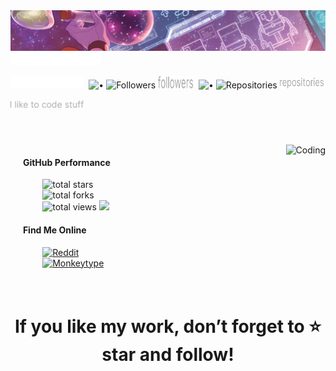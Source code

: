 <!-- Header -->
<img src="imgs/header.svg" alt="header"/>

<!-- Username -->
<img src="imgs/Mars Dev X.svg" height="20" alt="Mars Dev X">

<!-- Id, followers, repos -->
<p>
  <img src="imgs/@marsdevx.svg" height="19" alt="@marsdevx">

  <img src="https://via.placeholder.com/10x1/000000/000000?text=" width="1" height="1" alt="">
  <img src="imgs/•.svg" height="20" width="2" alt="•">
  <img src="https://img.shields.io/github/followers/marsdevx?label=&style=flat-square&color=0D1116" alt="Followers">
  <img src="imgs/followers.svg" height="20" width="56" alt="followers">

  <img src="https://via.placeholder.com/10x1/000000/000000?text=" width="1" height="1" alt="">
  <img src="imgs/•.svg" height="20" width="2" alt="•">
  <img src="https://img.shields.io/badge/dynamic/json?color=0D1116&style=flat-square&label=&query=public_repos&url=https://api.github.com/users/marsdevx" alt="Repositories">
  <img src="imgs/repositories.svg" height="17" width="70" alt="repositories">
</p>

<!-- Desc -->
<img src="imgs/I like to code stuff.svg" height="11" alt="I like to code stuff">

#

<br>

<!-- Gif -->
<img align="right" alt="Coding" height="265" src="https://i.pinimg.com/originals/55/e0/9b/55e09be9dccd8bb15075d4878632c4d4.gif" />

<!-- GitHub Performance -->
<div>
  <h4>&nbsp;&nbsp;&nbsp;&nbsp;&nbsp;&nbsp;GitHub Performance</h4>
</div>

<div>
  &nbsp;&nbsp;&nbsp;&nbsp;&nbsp;&nbsp;&nbsp;&nbsp;&nbsp;&nbsp;&nbsp;&nbsp;
  <img src="https://custom-icon-badges.demolab.com/badge/Stars-95-0D1116?style=for-the-badge&labelColor=0D1116&logo=star&logoColor=yellow" alt="total stars"/>
  <!-- <img src="https://custom-icon-badges.demolab.com/github/stars/marsdevx?color=0D1116&style=for-the-badge&labelColor=0D1116&logo=star&logoColor=yellow" alt="total stars"/> -->
</div>

<div>
  &nbsp;&nbsp;&nbsp;&nbsp;&nbsp;&nbsp;&nbsp;&nbsp;&nbsp;&nbsp;&nbsp;&nbsp;
  <img src="https://custom-icon-badges.demolab.com/badge/Forks-5-0D1116?style=for-the-badge&logo=repo-forked&logoColor=green&labelColor=0D1116" alt="total forks"/>
</div>

<div>
  &nbsp;&nbsp;&nbsp;&nbsp;&nbsp;&nbsp;&nbsp;&nbsp;&nbsp;&nbsp;&nbsp;&nbsp;
  <img src="https://custom-icon-badges.demolab.com/badge/Views-1002-0D1116?style=for-the-badge&logo=eye&logoColor=blue&labelColor=0D1116" alt="total views"/>
  <img src="https://komarev.com/ghpvc/?username=marsdevx&style=pixel" />
  <!-- https://komarev.com/ghpvc/?username=marsdevx&abbreviated=true -->
</div>

<!-- https://github-readme-stats.vercel.app/api?username=marsdevx -->

<!-- Find Me Online -->
<div>
  <h4>&nbsp;&nbsp;&nbsp;&nbsp;&nbsp;&nbsp;Find Me Online</h4>
</div>

<div>
  &nbsp;&nbsp;&nbsp;&nbsp;&nbsp;&nbsp;&nbsp;&nbsp;&nbsp;&nbsp;&nbsp;&nbsp;
  <a href="https://www.reddit.com/user/marsdevx/submitted">
    <img src="https://custom-icon-badges.demolab.com/badge/Reddit--0D1116?style=for-the-badge&logo=reddit&logoColor=orange&labelColor=0D1116" alt="Reddit"/>
  </a>
</div>

<div>
  &nbsp;&nbsp;&nbsp;&nbsp;&nbsp;&nbsp;&nbsp;&nbsp;&nbsp;&nbsp;&nbsp;&nbsp;
  <a href="https://monkeytype.com/profile/marsdevx">
    <img src="https://custom-icon-badges.demolab.com/badge/Monkeytype--0D1116?style=for-the-badge&logo=monkeytype&logoColor=yellow&labelColor=0D1116" alt="Monkeytype"/>
  </a>
</div>

<br>
<br>

#

<!-- Star and follow -->
<h1 align="center">If you like my work, don’t forget to ⭐ star and follow!</h1>